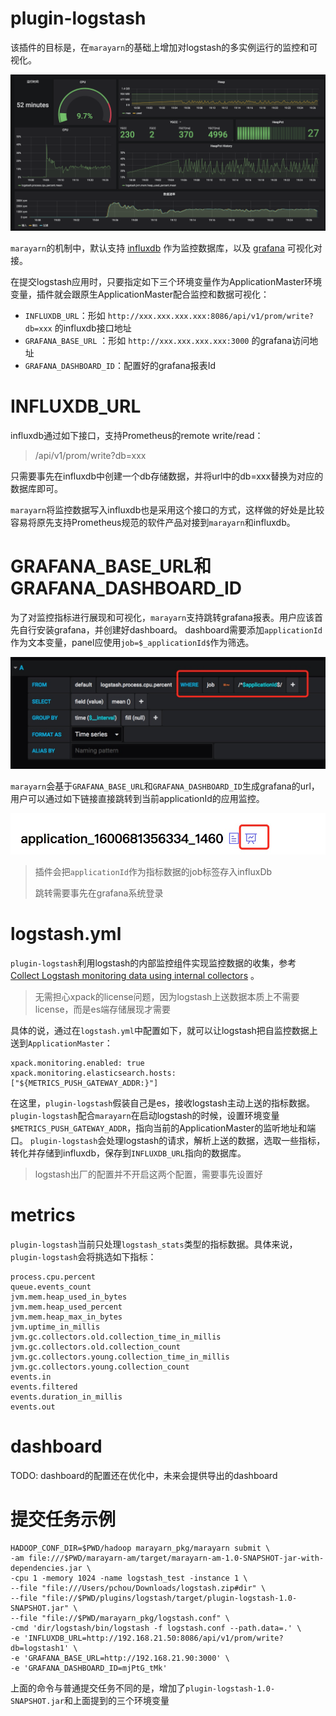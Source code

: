 # plugin-logstash

该插件的目标是，在`marayarn`的基础上增加对logstash的多实例运行的监控和可视化。

![](../../doc/logstash.png)

`marayarn`的机制中，默认支持 [influxdb](https://www.influxdata.com/) 作为监控数据库，以及 [grafana](https://grafana.com/) 可视化对接。

在提交logstash应用时，只要指定如下三个环境变量作为ApplicationMaster环境变量，插件就会跟原生ApplicationMaster配合监控和数据可视化：

- `INFLUXDB_URL`：形如 `http://xxx.xxx.xxx.xxx:8086/api/v1/prom/write?db=xxx` 的influxdb接口地址
- `GRAFANA_BASE_URL` ：形如 `http://xxx.xxx.xxx.xxx:3000` 的grafana访问地址
- `GRAFANA_DASHBOARD_ID`：配置好的grafana报表Id

# INFLUXDB_URL

influxdb通过如下接口，支持Prometheus的remote write/read：

> /api/v1/prom/write?db=xxx

只需要事先在influxdb中创建一个db存储数据，并将url中的db=xxx替换为对应的数据库即可。

`marayarn`将监控数据写入influxdb也是采用这个接口的方式，这样做的好处是比较容易将原先支持Prometheus规范的软件产品对接到`marayarn`和influxdb。

# GRAFANA_BASE_URL和GRAFANA_DASHBOARD_ID

为了对监控指标进行展现和可视化，`marayarn`支持跳转grafana报表。用户应该首先自行安装grafana，并创建好dashboard。
dashboard需要添加`applicationId`作为文本变量，panel应使用`job=$_applicationId$`作为筛选。

![](../../doc/1603957406131.jpg)

`marayarn`会基于`GRAFANA_BASE_URL`和`GRAFANA_DASHBOARD_ID`生成grafana的url，用户可以通过如下链接直接跳转到当前applicationId的应用监控。

![](../../doc/1603957011980.jpg)

> 插件会把`applicationId`作为指标数据的job标签存入influxDb
> 
> 跳转需要事先在grafana系统登录

# logstash.yml

`plugin-logstash`利用logstash的内部监控组件实现监控数据的收集，参考
[Collect Logstash monitoring data using internal collectors](https://www.elastic.co/guide/en/logstash/7.3/monitoring-internal-collection.html) 。

> 无需担心xpack的license问题，因为logstash上送数据本质上不需要license，而是es端存储展现才需要

具体的说，通过在`logstash.yml`中配置如下，就可以让logstash把自监控数据上送到`ApplicationMaster`：

```
xpack.monitoring.enabled: true
xpack.monitoring.elasticsearch.hosts: ["${METRICS_PUSH_GATEWAY_ADDR:}"]
```

在这里，`plugin-logstash`假装自己是es，接收logstash主动上送的指标数据。
`plugin-logstash`配合`marayarn`在启动logstash的时候，设置环境变量`$METRICS_PUSH_GATEWAY_ADDR`，指向当前的ApplicationMaster的监听地址和端口。
`plugin-logstash`会处理logstash的请求，解析上送的数据，选取一些指标，转化并存储到influxdb，保存到`INFLUXDB_URL`指向的数据库。

> logstash出厂的配置并不开启这两个配置，需要事先设置好

# metrics

`plugin-logstash`当前只处理`logstash_stats`类型的指标数据。具体来说，`plugin-logstash`会将挑选如下指标：

```
process.cpu.percent
queue.events_count
jvm.mem.heap_used_in_bytes
jvm.mem.heap_used_percent
jvm.mem.heap_max_in_bytes
jvm.uptime_in_millis
jvm.gc.collectors.old.collection_time_in_millis
jvm.gc.collectors.old.collection_count
jvm.gc.collectors.young.collection_time_in_millis
jvm.gc.collectors.young.collection_count
events.in
events.filtered
events.duration_in_millis
events.out
```

# dashboard

TODO: dashboard的配置还在优化中，未来会提供导出的dashboard

# 提交任务示例

```
HADOOP_CONF_DIR=$PWD/hadoop marayarn_pkg/marayarn submit \
-am file:///$PWD/marayarn-am/target/marayarn-am-1.0-SNAPSHOT-jar-with-dependencies.jar \
-cpu 1 -memory 1024 -name logstash_test -instance 1 \
--file "file:///Users/pchou/Downloads/logstash.zip#dir" \
--file "file://$PWD/plugins/logstash/target/plugin-logstash-1.0-SNAPSHOT.jar" \
--file "file://$PWD/marayarn_pkg/logstash.conf" \
-cmd 'dir/logstash/bin/logstash -f logstash.conf --path.data=.' \
-e 'INFLUXDB_URL=http://192.168.21.50:8086/api/v1/prom/write?db=logstash1' \
-e 'GRAFANA_BASE_URL=http://192.168.21.90:3000' \
-e 'GRAFANA_DASHBOARD_ID=mjPtG_tMk'
```

上面的命令与普通提交任务不同的是，增加了`plugin-logstash-1.0-SNAPSHOT.jar`和上面提到的三个环境变量

